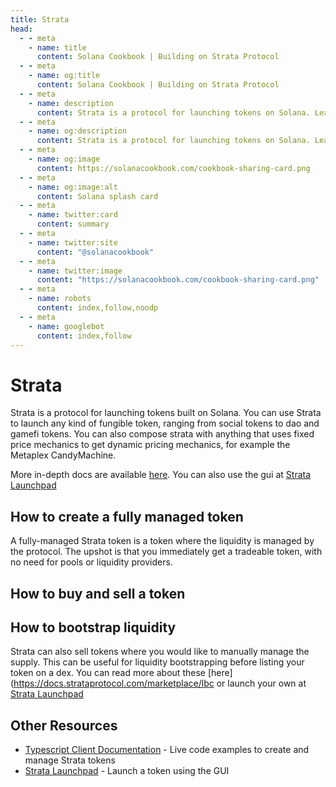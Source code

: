 ```yaml
---
title: Strata
head:
  - - meta
    - name: title
      content: Solana Cookbook | Building on Strata Protocol
  - - meta
    - name: og:title
      content: Solana Cookbook | Building on Strata Protocol
  - - meta
    - name: description
      content: Strata is a protocol for launching tokens on Solana. Learn how to use and build on top of Strata.
  - - meta
    - name: og:description
      content: Strata is a protocol for launching tokens on Solana. Learn how to use and build on top of Strata.
  - - meta
    - name: og:image
      content: https://solanacookbook.com/cookbook-sharing-card.png
  - - meta
    - name: og:image:alt
      content: Solana splash card
  - - meta
    - name: twitter:card
      content: summary
  - - meta
    - name: twitter:site
      content: "@solanacookbook"
  - - meta
    - name: twitter:image
      content: "https://solanacookbook.com/cookbook-sharing-card.png"
  - - meta
    - name: robots
      content: index,follow,noodp
  - - meta
    - name: googlebot
      content: index,follow
---
```


# Strata

Strata is a protocol for launching tokens built on Solana. 
You can use Strata to launch any kind of fungible token, ranging from social tokens to dao and gamefi tokens.
You can also compose strata with anything that uses fixed price mechanics to get dynamic pricing mechanics, for example the Metaplex CandyMachine.

More in-depth docs are available [here](docs.strataprotocol.com). You can also use the gui at [Strata Launchpad](app.strataprotocol.com)

## How to create a fully managed token

A fully-managed Strata token is a token where the liquidity is managed by the protocol. The upshot is that you immediately get a tradeable
token, with no need for pools or liquidity providers. 

<SolanaCodeGroup>
  <SolanaCodeGroupItem title="TS" active>

  <template v-slot:default>

@[code](@/code/strata/fully-managed/create-token.en.ts)

  </template>

  <template v-slot:preview>

@[code](@/code/strata/fully-managed/create-token.preview.en.ts)

  </template>

  </SolanaCodeGroupItem>

</SolanaCodeGroup>

## How to buy and sell a token

<SolanaCodeGroup>
  <SolanaCodeGroupItem title="TS" active>

  <template v-slot:default>

@[code](@/code/strata/fully-managed/buy-token.en.ts)

  </template>

  <template v-slot:preview>

@[code](@/code/strata/fully-managed/buy-token.preview.en.ts)

  </template>

  </SolanaCodeGroupItem>

</SolanaCodeGroup>


<SolanaCodeGroup>
  <SolanaCodeGroupItem title="TS" active>

  <template v-slot:default>

@[code](@/code/strata/fully-managed/sell-token.en.ts)

  </template>

  <template v-slot:preview>

@[code](@/code/strata/fully-managed/sell-token.preview.en.ts)

  </template>

  </SolanaCodeGroupItem>

</SolanaCodeGroup>

## How to bootstrap liquidity

Strata can also sell tokens where you would like to manually manage the supply. This can be useful for liquidity bootstrapping before listing your token
on a dex. You can read more about these [here](https://docs.strataprotocol.com/marketplace/lbc or launch your own at [Strata Launchpad](app.strataprotocol.com)


<SolanaCodeGroup>
  <SolanaCodeGroupItem title="TS" active>

  <template v-slot:default>

@[code](@/code/strata/lbc/create.en.ts)

  </template>

  <template v-slot:preview>

@[code](@/code/strata/lbc/create.preview.en.ts)

  </template>

  </SolanaCodeGroupItem>

</SolanaCodeGroup>

## Other Resources

- [Typescript Client Documentation](https://docs.strataprotocol.com) - Live code examples to create and manage Strata tokens
- [Strata Launchpad](https://app.strata.launchpad.com/launchpad) - Launch a token using the GUI
